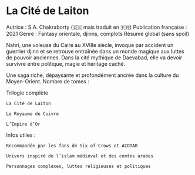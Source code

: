 #  La Cité de Laiton 

Autrice : S.A. Chakraborty (🇺🇸 mais traduit en 🇫🇷)
Publication française : 2021
Genre : Fantasy orientale, djinns, complots
Résumé global (sans spoil)

Nahri, une voleuse du Caire au XVIIIe siècle, invoque par accident un guerrier djinn et se retrouve entraînée dans un monde magique aux luttes de pouvoir anciennes. Dans la cité mythique de Daevabad, elle va devoir survivre entre politique, magie et héritage caché.

Une saga riche, dépaysante et profondément ancrée dans la culture du Moyen-Orient.
Nombre de tomes :

Trilogie complète

    La Cité de Laiton

    Le Royaume de Cuivre

    L’Empire d’Or

Infos utiles :

    Recommandée par les fans de Six of Crows et ACOTAR

    Univers inspiré de l’islam médiéval et des contes arabes

    Personnages complexes, luttes religieuses et politiques

